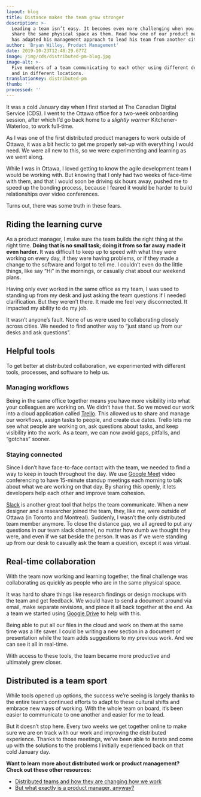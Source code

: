 ```yaml
---
layout: blog
title: Distance makes the team grow stronger
description: >-
  Leading a team isn’t easy. It becomes even more challenging when you don’t
  share the same physical space as them. Read how one of our product managers
  has adapted his management approach to lead his team from another city. 
author: 'Bryan Willey, Product Management'
date: 2019-10-23T12:48:29.677Z
image: /img/cds/distributed-pm-blog.jpg
image-alt: >-
  Five members of a team communicating to each other using different devices,
  and in different locations.
translationKey: distributed-pm
thumb: ''
processed: ''
---
```

It was a cold January day when I first started at The Canadian Digital Service (CDS). I went to the Ottawa office for a two-week onboarding session, after which I’d go back home to a *slightly warmer* Kitchener-Waterloo, to work full-time. 

As I was one of the first distributed product managers to work outside of Ottawa, it was a bit hectic to get me properly set-up with everything I would need. We were all new to this, so we were experimenting and learning as we went along. 

While I was in Ottawa, I loved getting to know the agile development team I would be working with. But knowing that I only had two weeks of face-time with them, and that I would soon be driving six hours away, pushed me to speed up the bonding process, because I feared it would be harder to build relationships over video conferences.

Turns out, there was some truth in these fears. 

## Riding the learning curve 

As a product manager, I make sure the team builds the right thing at the right time. **Doing that is no small task; doing it from so far away made it even harder.** It was difficult to keep up to speed with what they were working on every day, if they were having problems, or if they made a change to the software and forgot to tell me. I couldn’t even do the little things, like say “Hi” in the mornings, or casually chat about our weekend plans. 

Having only ever worked in the same office as my team, I was used to standing up from my desk and just asking the team questions if I needed clarification. But they weren’t there. It made me feel very disconnected. It impacted my ability to do my job.

It wasn’t anyone’s fault. None of us were used to collaborating closely across cities. We needed to find another way to “just stand up from our desks and ask questions”.  

## Helpful tools

To get better at distributed collaboration, we experimented with different tools, processes, and software to help us. 

### Managing workflows
Being in the same office together means you have more visibility into what your colleagues are working on. We didn’t have that. So we moved our work into a cloud application called [Trello](https://trello.com/). This allowed us to share and manage our workflows, assign tasks to people, and create due dates. Trello lets me see what people are working on, ask questions about tasks, and keep visibility into the work. As a team, we can now avoid gaps, pitfalls, and “gotchas” sooner.

### Staying connected
Since I don’t have face-to-face contact with the team, we needed to find a way to keep in touch throughout the day. We use [Google Meet](https://meet.google.com/) video conferencing to have 15-minute standup meetings each morning to talk about what we are working on that day. By sharing this openly, it lets developers help each other and improve team cohesion. 

[Slack](https://slack.com/intl/en-ca/) is another great tool that helps the team communicate. When a new designer and a researcher joined the team, they, like me, were outside of Ottawa (in Toronto and Montreal). Suddenly, I wasn’t the only distributed team member anymore. To close the distance gap, we all agreed to put any questions in our team slack channel, no matter how dumb we thought they were, and even if we sat beside the person. It was as if we were standing up from our desk to casually ask the team a question, except it was virtual.  

## Real-time collaboration 
With the team now working and learning together, the final challenge was collaborating as quickly as people who are in the same physical space.

It was hard to share things like research findings or design mockups with the team and get feedback. We would have to send a document around via email, make separate revisions, and piece it all back together at the end. As a team we started using [Google Drive](https://www.google.com/drive/) to help with this. 

Being able to put all our files in the cloud and work on them at the same time was a life saver. I could be writing a new section in a document or presentation while the team adds suggestions to my previous work. And we can see it all in real-time. 

With access to these tools, the team became more productive and ultimately grew closer. 

## Distributed is a team sport
While tools opened up options, the success we’re seeing is largely thanks to the entire team’s continued efforts to adapt to these cultural shifts and embrace new ways of working. With the whole team on board, it’s been easier to communicate to one another and easier for me to lead.

But it doesn’t stop here. Every two weeks we get together online to make sure we are on track with our work and improving the distributed experience. Thanks to those meetings, we’ve been able to iterate and come up with the solutions to the problems I initially experienced back on that cold January day. 

**Want to learn more about distributed work or product management? Check out these other resources:**

* [Distributed teams and how they are changing how we work](https://us15.campaign-archive.com/?u=729a207773f7324e217a1d945&id=dfed0eea32) 
* [But what exactly is a product manager, anyway?](https://us15.campaign-archive.com/?u=729a207773f7324e217a1d945&id=f0df90e111) 
